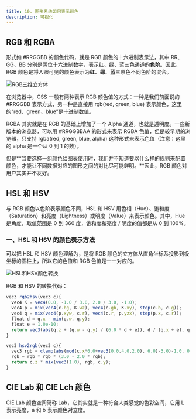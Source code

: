 ```yaml
---
title: 10. 图形系统如何表示颜色
description: 可视化
---
```


## RGB 和 RGBA

形式如 #RRGGBB 的颜色代码，就是 RGB 颜色的十六进制表示法，其中 RR、GG、BB 分别是两位十六进制数字，表示红、绿、蓝三色通道的**色阶**。因此，RGB 颜色是将人眼可见的颜色表示为**红**、**绿**、**蓝**三原色不同色阶的混合。

![RGB三维立方体](http://www.mufengtongxue.com/assets/images/blog_note_visualization_chapter10_1.png)

在浏览器中，CSS 一般有两种表示 RGB 颜色值的方式：一种是我们前面说的 #RRGGBB 表示方式，另一种是直接用 rgb(red, green, blue) 表示颜色，这里的“red、green、blue”是十进制数值。

RGBA 其实就是在 RGB 的基础上增加了一个 Alpha 通道，也就是透明度。一些新版本的浏览器，可以用 #RRGGBBAA 的形式来表示 RGBA 色值，但是较早期的浏览器，只支持 rgba(red, green, blue, alpha) 这种形式来表示色值（注意：这里的 alpha 是一个从 0 到 1 的数）。

但是**当要选择一组颜色给图表使用时，我们并不知道要以什么样的规则来配置颜色，才能让不同数据对应的图形之间的对比尽可能鲜明。**因此，RGB 颜色对用户其实并不友好。

## HSL 和 HSV

与 RGB 颜色以色阶表示颜色不同，HSL 和 HSV 用色相（Hue）、饱和度（Saturation）和亮度（Lightness）或明度（Value）来表示颜色。其中，Hue 是角度，取值范围是 0 到 360 度，饱和度和亮度 / 明度的值都是从 0 到 100%。

### 一、HSL 和 HSV 的颜色表示方法

可以把 HSL 和 HSV 颜色理解为，是将 RGB 颜色的立方体从直角坐标系投影到极坐标的圆柱上，所以它的色值和 RGB 色值是一一对应的。

![HSL和HSV颜色转换](http://www.mufengtongxue.com/assets/images/blog_note_visualization_chapter10_2.png)

RGB 和 HSV 的转换代码：

```javascript
vec3 rgb2hsv(vec3 c){
  vec4 K = vec4(0.0, -1.0 / 3.0, 2.0 / 3.0, -1.0);
  vec4 p = mix(vec4(c.bg, K.wz), vec4(c.gb, K.xy), step(c.b, c.g));
  vec4 q = mix(vec4(p.xyw, c.r), vec4(c.r, p.yzx), step(p.x, c.r));
  float d = q.x - min(q.w, q.y);
  float e = 1.0e-10;
  return vec3(abs(q.z + (q.w - q.y) / (6.0 * d + e)), d / (q.x + e), q.x);
}

vec3 hsv2rgb(vec3 c){
  vec3 rgb = clamp(abs(mod(c.x*6.0+vec3(0.0,4.0,2.0), 6.0)-3.0)-1.0, 0.0, 1.0);
  rgb = rgb * rgb * (3.0 - 2.0 * rgb);
  return c.z * mix(vec3(1.0), rgb, c.y);
}
```

## CIE Lab 和 CIE Lch 颜色

CIE Lab 颜色空间简称 Lab，它其实就是一种符合人类感觉的色彩空间，它用 L 表示亮度，a 和 b 表示颜色对立度。
